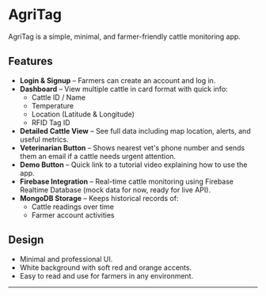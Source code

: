 # AgriTag

AgriTag is a simple, minimal, and farmer-friendly cattle monitoring app.

## Features
- **Login & Signup** – Farmers can create an account and log in.
- **Dashboard** – View multiple cattle in card format with quick info:
  - Cattle ID / Name
  - Temperature
  - Location (Latitude & Longitude)
  - RFID Tag ID
- **Detailed Cattle View** – See full data including map location, alerts, and useful metrics.
- **Veterinarian Button** – Shows nearest vet's phone number and sends them an email if a cattle needs urgent attention.
- **Demo Button** – Quick link to a tutorial video explaining how to use the app.
- **Firebase Integration** – Real-time cattle monitoring using Firebase Realtime Database (mock data for now, ready for live API).
- **MongoDB Storage** – Keeps historical records of:
  - Cattle readings over time
  - Farmer account activities

## Design
- Minimal and professional UI.
- White background with soft red and orange accents.
- Easy to read and use for farmers in any environment.

---
